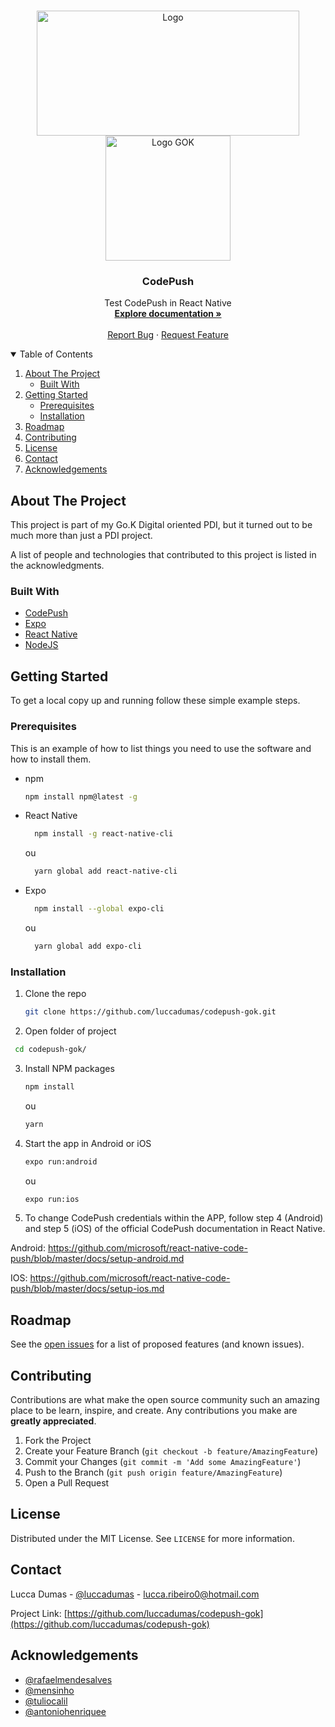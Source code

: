 <!-- PROJECT LOGO -->
<br />
<p align="center">
  <a href="https://gok.digital">
    <img src="https://res.cloudinary.com/carloscuesta/image/upload/w_500/v1593531857/blog-featured-images/React_Native_Codepush.png" alt="Logo" width="420" height="200">
    <img src="https://media.glassdoor.com/sqll/1617456/kanamobi-squarelogo-1562347955901.png" alt="Logo GOK" width="200" height="200">
  </a>

  <h3 align="center">CodePush</h3>

  <p align="center">
    Test CodePush in React Native
    <br />
    <a href="https://github.com/microsoft/react-native-code-push/"><strong>Explore documentation »</strong></a>
    <br />
    <br />
    <a href="https://github.com/luccadumas/codepush-gok/issues">Report Bug</a>
    ·
    <a href="https://github.com/luccadumas/codepush-gok/issues">Request Feature</a>
  </p>
</p>



<!-- TABLE OF CONTENTS -->
<details open="open">
  <summary>Table of Contents</summary>
  <ol>
    <li>
      <a href="#about-the-project">About The Project</a>
      <ul>
        <li><a href="#built-with">Built With</a></li>
      </ul>
    </li>
    <li>
      <a href="#getting-started">Getting Started</a>
      <ul>
        <li><a href="#prerequisites">Prerequisites</a></li>
        <li><a href="#installation">Installation</a></li>
      </ul>
    </li>
    <li><a href="#roadmap">Roadmap</a></li>
    <li><a href="#contributing">Contributing</a></li>
    <li><a href="#license">License</a></li>
    <li><a href="#contact">Contact</a></li>
    <li><a href="#acknowledgements">Acknowledgements</a></li>
  </ol>
</details>



<!-- ABOUT THE PROJECT -->
## About The Project

This project is part of my Go.K Digital oriented PDI, but it turned out to be much more than just a PDI project.

A list of people and technologies that contributed to this project is listed in the acknowledgments.

### Built With

* [CodePush](https://microsoft.github.io/code-push/)
* [Expo](https://docs.expo.dev)
* [React Native](https://reactnative.dev)
* [NodeJS](https://nodejs.org/)



<!-- GETTING STARTED -->
## Getting Started

To get a local copy up and running follow these simple example steps.

### Prerequisites

This is an example of how to list things you need to use the software and how to install them.
* npm
  ```sh
  npm install npm@latest -g
  ```
* React Native
  ```sh
    npm install -g react-native-cli
  ```
  
  ou
  
  ```sh
    yarn global add react-native-cli
  ```

* Expo
  ```sh
    npm install --global expo-cli
  ```
  
  ou
  
  ```sh
    yarn global add expo-cli
  ```


### Installation

1. Clone the repo
   ```sh
   git clone https://github.com/luccadumas/codepush-gok.git
   ```
2. Open folder of project
 ```sh
  cd codepush-gok/
   ```
3. Install NPM packages
   ```sh
   npm install
   ```
   ou
   
   ```sh
   yarn
   ```
4. Start the app in Android or iOS
   ```sh
   expo run:android
   ```
   ou
   
   ```sh
   expo run:ios
   ```
5. To change CodePush credentials within the APP, follow step 4 (Android) and step 5 (iOS) of the official CodePush documentation in React Native.

Android: https://github.com/microsoft/react-native-code-push/blob/master/docs/setup-android.md

IOS: https://github.com/microsoft/react-native-code-push/blob/master/docs/setup-ios.md



<!-- ROADMAP -->
## Roadmap

See the [open issues](https://github.com/luccadumas/codepush-gok/issues) for a list of proposed features (and known issues).



<!-- CONTRIBUTING -->
## Contributing

Contributions are what make the open source community such an amazing place to be learn, inspire, and create. Any contributions you make are **greatly appreciated**.

1. Fork the Project
2. Create your Feature Branch (`git checkout -b feature/AmazingFeature`)
3. Commit your Changes (`git commit -m 'Add some AmazingFeature'`)
4. Push to the Branch (`git push origin feature/AmazingFeature`)
5. Open a Pull Request



<!-- LICENSE -->
## License

Distributed under the MIT License. See `LICENSE` for more information.



<!-- CONTACT -->
## Contact

Lucca Dumas - [@luccadumas](https://www.linkedin.com/in/lucca-dumas-36851b114) - lucca.ribeiro0@hotmail.com

Project Link: [https://github.com/luccadumas/codepush-gok](https://github.com/luccadumas/codepush-gok)



<!-- ACKNOWLEDGEMENTS -->
## Acknowledgements
* [@rafaelmendesalves](https://www.linkedin.com/in/rafaelmendesalves/)
* [@mensinho](https://github.com/mensinho)
* [@tuliocalil](https://www.linkedin.com/in/tuliocalil/)
* [@antoniohenriquee](https://www.linkedin.com/in/antoniohenriquee/)

